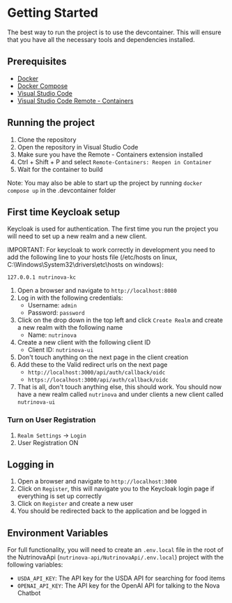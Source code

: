 # Getting Started

The best way to run the project is to use the devcontainer. This will ensure that you have all the necessary tools and dependencies installed.

## Prerequisites

- [Docker](https://docs.docker.com/get-docker/)
- [Docker Compose](https://docs.docker.com/compose/install/)
- [Visual Studio Code](https://code.visualstudio.com/)
- [Visual Studio Code Remote - Containers](https://marketplace.visualstudio.com/items?itemName=ms-vscode-remote.remote-containers)

## Running the project

1. Clone the repository
2. Open the repository in Visual Studio Code
3. Make sure you have the Remote - Containers extension installed
4. Ctrl + Shift + P and select `Remote-Containers: Reopen in Container`
5. Wait for the container to build

Note: You may also be able to start up the project by running `docker compose up` in the .devcontainer folder

## First time Keycloak setup

Keycloak is used for authentication. The first time you run the project you will need to set up a new realm and a new client.

IMPORTANT: For keycloak to work correctly in development you need to add the following line to your hosts file (/etc/hosts on linux, C:\Windows\System32\drivers\etc\hosts on windows):

```
127.0.0.1 nutrinova-kc
```

1. Open a browser and navigate to `http://localhost:8080`
2. Log in with the following credentials:
   - Username: `admin`
   - Password: `password`
3. Click on the drop down in the top left and click `Create Realm` and create a new realm with the following name
   - Name: `nutrinova`
4. Create a new client with the following client ID
   - Client ID: `nutrinova-ui`
5. Don't touch anything on the next page in the client creation
6. Add these to the Valid redirect urls on the next page
   - `http://localhost:3000/api/auth/callback/oidc`
   - `https://localhost:3000/api/auth/callback/oidc`
7. That is all, don't touch anything else, this should work. You should now have a new realm called `nutrinova` and under clients a new client called `nutrinova-ui`

### Turn on User Registration

1. `Realm Settings` -> `Login`
2. User Registration ON

## Logging in

1. Open a browser and navigate to `http://localhost:3000`
2. Click on `Register`, this will navigate you to the Keycloak login page if everything is set up correctly
3. Click on `Register` and create a new user
4. You should be redirected back to the application and be logged in

## Environment Variables

For full functionality, you will need to create an `.env.local` file in the root of the NutrinovaApi (`nutrinova-api/NutrinovaApi/.env.local`) project with the following variables:

- `USDA_API_KEY`: The API key for the USDA API for searching for food items
- `OPENAI_API_KEY`: The API key for the OpenAI API for talking to the Nova Chatbot
